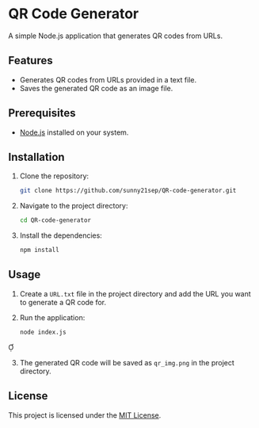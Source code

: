 # QR Code Generator

A simple Node.js application that generates QR codes from URLs.

## Features

- Generates QR codes from URLs provided in a text file.
- Saves the generated QR code as an image file.

## Prerequisites

- [Node.js](https://nodejs.org/) installed on your system.

## Installation

1. Clone the repository:

   ```bash
   git clone https://github.com/sunny21sep/QR-code-generator.git
   ```


2. Navigate to the project directory:

   ```bash
   cd QR-code-generator
   ```


3. Install the dependencies:

   ```bash
   npm install
   ```


## Usage

1. Create a `URL.txt` file in the project directory and add the URL you want to generate a QR code for.

2. Run the application:

   ```bash
   node index.js
   ```


3. The generated QR code will be saved as `qr_img.png` in the project directory.

## License

This project is licensed under the [MIT License](LICENSE).
